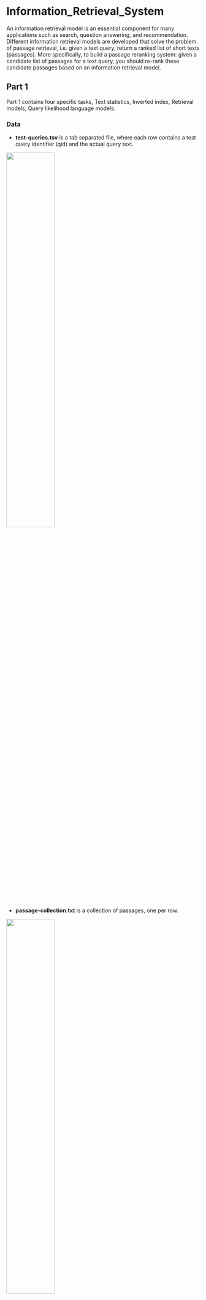 # Information_Retrieval_System
An information retrieval model is an essential component for many applications such as search,
question answering, and recommendation. Different information retrieval models are developed that solve the problem of passage retrieval, i.e. given a text query, return a ranked list of short texts (passages). More specifically, to build a passage reranking system: given a candidate list of passages for a text query, you should re-rank these candidate passages based on an information retrieval model.

## Part 1
Part 1 contains four specific tasks, Text statistics, Inverted index, Retrieval models, Query likelihood language models. 

### Data

- **test-queries.tsv** is a tab separated file, where each row contains a test query identifier
(qid) and the actual query text.

<img src="png/test-queries_sample.png" width="50%" height="50%" />

- **passage-collection.txt** is a collection of passages, one per row.

<img src="png/passage-collection_sample.png" width="50%" height="50%" />


- **candidate-passages-top1000.tsv** is a tab separated file with an initial selection of at
most 1000 passages for each of the queries in test-queries.tsv. The format of this file is
**<qid pid query passage>**, where **pid** is the identifier of the passage retrieved, **query** is
the query text, and **passage** is the passage text (all tab separated). The passages contained
in this file are the same as the ones in **passage-collection.txt**. However, there might be some repetitions, i.e. the same passage could have been returned for more than 1 query.

<img src="png/candidate-passages-top1000_sample.png" width="50%" height="50%" />

### Task 1  Text statistics

**Preprocessing**

For each passage in **passage-collection.txt**, the following preprocessing steps are finished : 

    1.Lowercase. 
    2.Tokenisation with the regular expression of "r’\w+’". 
    3.Optional stop words removal with the stopwords module in nltk. 
    4.Stemming with snowball stemmer. 
    
    Note that "r’\w+’" will only consider words including [a-zA-Z0-9_], which means all punctuation is removed. If stop words are not removed, the size of dictionary, i.e. vocabulary, is 102613.

**Study of Zipf’s law**

Compare empirical distribution with the actual Zipf’s law distribution.
The equation of Zipf’s law is:

$$ f(k;s,N) = \frac{{k}^{-1}}{\sum_{i=1}^N{{i}^{-1}}}\label{eq:1}$$

### Task 2  Inverted index
Use **candidate-passages-top1000.tsv** for this task(unique instances of column pairs pid and passage). Using the vocabulary of terms identified in Task 1 to build an inverted index for the collection so that we can retrieve passages in an efficient way. The inverted index is to allow fast full-text searches, at a cost of increased processing when a document is added to the database. However, there is large storage overhead and high maintenance costs on updating, deleting, and inserting.

<img src="png/inverted_index.png" width="50%" height="50%" />


### Task 3  Retrieval Models
<img src="png/retrieval_model.png" width="40%" height="40%" />

- Vector Space Model: TF-IDF model
    Document as vector: term t weight = term frequency of t in this document * inverse document frequency 
    Query as vector: term t weight = term frequency of t in this query * inverse document frequency 
    cosine score = inner product of D and Q/ normalized D * normalized Q
    <img src="png/cosine_similarity.png" width="50%" height="50%" />


- Probabilistic Model: BM25

    <img src="png/bm25.png" width="50%" height="50%" />

    **ri** - Number of judged relevant docs containing term i
    **R**  - Relevant set size (i.e., number of documents judged relevant)
    **ni** - Number of documents in the judged sample containing term i
    **N**  - Number of total documents

### Task 4  Query likelihood language models
Use **test-queries.tsv** and **candidate-passages-top1000.tsv** for this task. Implement the query likelihood language model with (a) Laplace smoothing, (b) Lidstone correction with ϵ = 0.1, and (c) Dirichlet smoothing with µ = 50, and retrieve 100 passages from within the 1000 candidate passages for
each test query. 

<img src="png/lm_ir.png" width="50%" height="50%" />

<img src="png/Query_likelihood.png" width="50%" height="50%" />


## Part 2
Part 2 contains four specific tasks, Evaluating Retrieval Quality, Logistic Regression (LR), LambdaMART Model (LM), Neural Network Model (NN). 

### Data

- **train_data.tsv** **validation_data.tsv** 
These are the datasets you will be using for training and validation. You are expected to train your model on the training set and evaluate your models’ performance on the validation set. In these datasets, you are given additional relevance column indicating the relevance of the passage to the query, which you will need during training and validation.

<img src="png/validation_data.png" width="50%" height="50%" />

### Task 1  Evaluating Retrieval Quality
Implement methods to compute the **average precision** and **NDCG** metrics. Compute the performance of using BM25 as the retrieval model on the validation data (validation_data.tsv) using these metrics.

<img src="png/mAP.png" width="50%" height="50%" />
<img src="png/mNDCG.png" width="50%" height="50%" />

### Task 2  Logistic Regression (LR)

- Embedding 
    A Word2Vec embedding model is trained with skip-gram algorithm, and negative sampling is used with 5 noise words. The window size is 5 and the dimensionality of word vector is 100. Generally, the larger dimension means the better representation of the word.

- Data Generation
    The previous text preprocessing method is adopted as well. Then it is important to observe the distribution of data for machine learning problem, from which we can find there are a large portion of data is irrelevant and only a small portion of data is relevant. This is typical imbalanced data. There several ways of dealing with this kind of imbalanced data, here a sub-sampling method is adopted by deleting instances from the over-represented class. To be more specific, for each query, we keep all relevant passage, then sample 50 passages from the rest irrelevant passages.

    After sub-sampling, the previous well-trained Word2Vec is used to generate a vector of 100 dimensions for every word in the vocabulary of the Word2Vec model. The average embedding method is chosen to represent the whole query or passage. Then I concatenate the average embedding vector of a query and that of a passage directly to form an input of logistic model. In this case, there are 95874 query-passage pairs which forms a feature matrix with shape of (95874, 200). There the corresponding train label is a vector with the shape of (95874, 1). The same processing is finished with validation set. In addition, we record all qids for training samples and validation data for the following tasks.

-   Logistic Regression Implementation
    A weighted logistic model is implemented. The difference between weighted one and unweighted one is the loss function. 

### Task 3  LambdaMART Model (LM)
This part only contains one python file, task3_LM.py. I implement a LambdaMART with the existed library XGBoost. Then 6-fold cross validation method is used to evaluate the performance of a set of hyperparameters. Then Bayesian optimization method is adopted to search a large hyperparameter space to get the best combination of hyperparameters.

### Task 4  Neural Network Model (NN)

- Input Representation
    a word-index vocabulary is generated where every word has its own index. In other words, there are 663723 words in total, so the index is from 0 to 663722. Then every query is transformed into a sequence of indices, where only words in this vocabulary are taken into consideration. Next, the sequence is padded with 0 to a fixed length of 17. The reason we choose 17 is that the max length of query is 17. Similarly, every passage is transformed into a sequence with the fixed length of 207. 207 is the number of tokens of the longest passage. Finally, the embedding matrix with the shape of (vocab_size, embedding_dim) is generated. In this case, the size of vocabulary is 663723 and embedding dimension is 100. For the word not in the Word2Vec model, the corresponding row is 0s with the shape of 100*1. As previous tasks, the same subsampling process is done for training data.

- LSTM-DSSM
    LSTM-DSSM is a variant of Deep Structured Semantic Model. The intuition behind this model is to map the query and document representations into a common semantic space. This allows the network to perform semantic matching, where the similarity between the query and document is based on their meaning rather than just their surface-level features. The LSTM layer in the architecture allows the network to capture contextual information from the query and document. The figure below shows the architecture of my LSTM-DSSM.

<img src="png/LSTM-DSSM.png" width="50%" height="50%" />